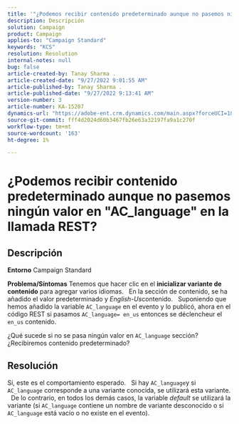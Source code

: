 ```yaml
---
title: '"¿Podemos recibir contenido predeterminado aunque no pasemos ningún valor en "AC_language" en la llamada REST?"'
description: Descripción
solution: Campaign
product: Campaign
applies-to: "Campaign Standard"
keywords: "KCS"
resolution: Resolution
internal-notes: null
bug: false
article-created-by: Tanay Sharma .
article-created-date: "9/27/2022 9:01:55 AM"
article-published-by: Tanay Sharma .
article-published-date: "9/27/2022 9:13:41 AM"
version-number: 3
article-number: KA-15207
dynamics-url: "https://adobe-ent.crm.dynamics.com/main.aspx?forceUCI=1&pagetype=entityrecord&etn=knowledgearticle&id=3ae6f205-433e-ed11-9db1-002248086735"
source-git-commit: fff4d2024d60b3467fb26e63a32197fa9a1c270f
workflow-type: tm+mt
source-wordcount: '163'
ht-degree: 1%

---
```


# ¿Podemos recibir contenido predeterminado aunque no pasemos ningún valor en &quot;AC_language&quot; en la llamada REST?

## Descripción

<b>Entorno</b>
Campaign Standard


<b>Problema/Síntomas</b>
Tenemos que hacer clic en el <b>inicializar variante de contenido</b> para agregar varios idiomas.
 
En la sección de contenido, se ha añadido el valor predeterminado y *English-Us*contenido.
 
Suponiendo que hemos añadido la variable `AC_language` en el evento y lo publicó, ahora en el código REST si pasamos `AC_language= en_us` entonces se déclencheur el `en_us` contenido.

¿Qué sucede si no se pasa ningún valor en `AC_language` sección? ¿Recibiremos contenido predeterminado?


## Resolución


Sí, este es el comportamiento esperado.
 
Si hay `AC_language`y si `AC_language` corresponde a una variante conocida, se utilizará esta variante.
 
De lo contrario, en todos los demás casos, la variable *default* se utilizará la variante (si `AC_language` contiene un nombre de variante desconocido o si `AC_language` está vacío o no existe en el evento).
